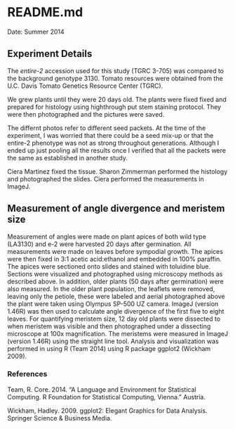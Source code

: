 # README.md

Date: Summer 2014

## Experiment Details 

The *entire-2* accession used for this study (TGRC 3-705) was compared to the background genotype 3130.  Tomato resources were obtained from the U.C. Davis Tomato Genetics Resource Center (TGRC).  

We grew plants until they were 20 days old.  The plants were fixed fixed and prepared for histology using highthrough put stem staining protocol.  They were then photographed and the pictures were saved.  

The differnt photos refer to different seed packets.  At the time of the experiment, I was worried that there could be a seed mix-up or that the entire-2 phenotype was not as strong throughout generations. Although I ended up just pooling all the results once I verified that all the packets were the same as established in another study.  

Ciera Martinez fixed the tissue.
Sharon Zimmerman performed the histology and photographed the slides. 
Ciera performed the measurements in ImageJ.

## Measurement of angle divergence and meristem size

Measurement of angles were made on plant apices of both wild type (LA3130) and e-2 were harvested 20 days after germination. All measurements were made on leaves before sympodial growth.   The apices were then fixed in 3:1 acetic acid:ethanol and embedded in 100% paraffin.  The apices were sectioned onto slides and stained with toluidine blue. Sections were visualized and photographed using microscopy methods as described above.  In addition, older plants (50 days after germination) were also measured.  In the older plant population, the leaflets were removed, leaving only the petiole, these were labeled and aerial photographed above the plant were taken using Olympus SP-500 UZ camera.  ImageJ (version 1.46R) was then used to calculate angle divergence of the first five to eight leaves.  For quantifying meristem size, 12 day old plants were dissected to when meristem was visible and then photographed under a dissecting microscope at 100x magnification.  The meristems were measured in ImageJ (version 1.46R) using the straight line tool. Analysis and visualization was performed in using R (Team 2014) using R package ggplot2 (Wickham 2009).

### References

Team, R. Core. 2014. “A Language and Environment for Statistical Computing. R Foundation for Statistical Computing, Vienna.” Austria.

Wickham, Hadley. 2009. ggplot2: Elegant Graphics for Data Analysis. Springer Science & Business Media.
